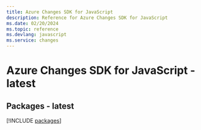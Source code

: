 ```yaml
---
title: Azure Changes SDK for JavaScript
description: Reference for Azure Changes SDK for JavaScript
ms.date: 02/20/2024
ms.topic: reference
ms.devlang: javascript
ms.service: changes
---
```

# Azure Changes SDK for JavaScript - latest
## Packages - latest
[!INCLUDE [packages](changes-index.md)]